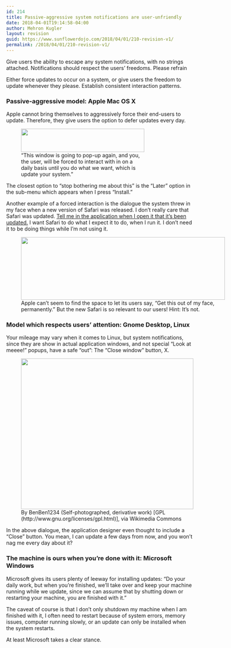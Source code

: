 ```yaml
---
id: 214
title: Passive-aggressive system notifications are user-unfriendly
date: 2018-04-01T19:14:58-04:00
author: Mehron Kugler
layout: revision
guid: https://www.sunflowerdojo.com/2018/04/01/210-revision-v1/
permalink: /2018/04/01/210-revision-v1/
---
```

Give users the ability to escape any system notifications, with no strings attached. Notifications should respect the users&#8217; freedoms. Please refrain

<!--more-->

Either force updates to occur on a system, or give users the freedom to update whenever they please. Establish consistent interaction patterns.

### Passive-aggressive model: Apple Mac OS X

Apple cannot bring themselves to aggressively force their end-users to update. Therefore, they give users the option to defer updates every day.

<figure id="attachment_211" aria-describedby="caption-attachment-211" style="width: 332px" class="wp-caption aligncenter"><img loading="lazy" class=" wp-image-211" src="https://www.sunflowerdojo.com/wp-content/uploads/2018/04/nagware1.png" alt="" width="332" height="63" srcset="https://www.sunflowerdojo.com/wp-content/uploads/2018/04/nagware1.png 696w, https://www.sunflowerdojo.com/wp-content/uploads/2018/04/nagware1-300x57.png 300w" sizes="(max-width: 332px) 100vw, 332px" /><figcaption id="caption-attachment-211" class="wp-caption-text">&#8220;This window is going to pop-up again, and you, the user, will be forced to interact with in on a daily basis until you do what we want, which is update your system.&#8221;</figcaption></figure>

The closest option to &#8220;stop bothering me about this&#8221; is the &#8220;Later&#8221; option in the sub-menu which appears when I press &#8220;Install.&#8221;

Another example of a forced interaction is the dialogue the system threw in my face when a new version of Safari was released. I don&#8217;t really care that Safari was updated. <span style="text-decoration: underline;">Tell me in the application when I open it that it&#8217;s been updated.</span> I want Safari to do what I expect it to do, when I run it. I don&#8217;t need it to be doing things while I&#8217;m not using it.

<figure id="attachment_212" aria-describedby="caption-attachment-212" style="width: 549px" class="wp-caption aligncenter"><img loading="lazy" class="size-full wp-image-212" src="https://www.sunflowerdojo.com/wp-content/uploads/2018/04/nagware2_system_ads.jpeg" alt="" width="549" height="169" srcset="https://www.sunflowerdojo.com/wp-content/uploads/2018/04/nagware2_system_ads.jpeg 549w, https://www.sunflowerdojo.com/wp-content/uploads/2018/04/nagware2_system_ads-300x92.jpeg 300w" sizes="(max-width: 549px) 100vw, 549px" /><figcaption id="caption-attachment-212" class="wp-caption-text">Apple can&#8217;t seem to find the space to let its users say, &#8220;Get this out of my face, permanently.&#8221; But the new Safari is so relevant to our users! Hint: It&#8217;s not.</figcaption></figure>

<div class="mceTemp">
</div>

### Model which respects users&#8217; attention: Gnome Desktop, Linux

Your mileage may vary when it comes to Linux, but system notifications, since they are show in actual application windows, and not special &#8220;Look at meeee!&#8221; popups, have a safe &#8220;out&#8221;: The &#8220;Close window&#8221; button, X.

<figure id="attachment_213" aria-describedby="caption-attachment-213" style="width: 464px" class="wp-caption aligncenter"><img loading="lazy" class=" wp-image-213" src="https://www.sunflowerdojo.com/wp-content/uploads/2018/04/ubuntu_updater.jpg" alt="" width="464" height="406" srcset="https://www.sunflowerdojo.com/wp-content/uploads/2018/04/ubuntu_updater.jpg 606w, https://www.sunflowerdojo.com/wp-content/uploads/2018/04/ubuntu_updater-300x262.jpg 300w" sizes="(max-width: 464px) 100vw, 464px" /><figcaption id="caption-attachment-213" class="wp-caption-text">By BenBen1234 (Self-photographed, derivative work) [GPL (http://www.gnu.org/licenses/gpl.html)], via Wikimedia Commons</figcaption></figure>In the above dialogue, the application designer even thought to include a &#8220;Close&#8221; button. You mean, I can update a few days from now, and you won&#8217;t nag me every day about it?

### The machine is ours when you&#8217;re done with it: Microsoft Windows

Microsoft gives its users plenty of leeway for installing updates: &#8220;Do your daily work, but when you&#8217;re finished, we&#8217;ll take over and keep your machine running while we update, since we can assume that by shutting down or restarting your machine, you are finished with it.&#8221;

The caveat of course is that I don&#8217;t only shutdown my machine when I am finished with it, I often need to restart because of system errors, memory issues, computer running slowly, or an update can only be installed when the system restarts.

At least Microsoft takes a clear stance.